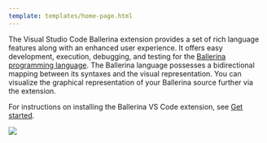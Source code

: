 ```yaml
---
template: templates/home-page.html 
---
```


The Visual Studio Code Ballerina extension provides a set of rich language features along with an enhanced user experience. It offers easy development, execution, debugging, and testing for the [Ballerina programming language](https://ballerina.io/). The Ballerina language possesses a bidirectional mapping between its syntaxes and the visual representation. You can visualize the graphical representation of your Ballerina source further via the extension.

For instructions on installing the Ballerina VS Code extension, see [Get started](https://wso2.com/vscode-extentions/ballerina/get-started/).

<img src="img/BallerinaVSCodePluging.png" />
